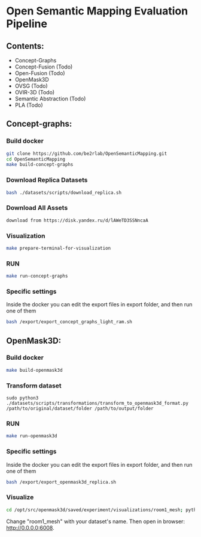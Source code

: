 # Open Semantic Mapping Evaluation Pipeline
## Contents:
- Concept-Graphs 
- Concept-Fusion (Todo)
- Open-Fusion (Todo)
- OpenMask3D
- OVSG (Todo)
- OVIR-3D (Todo)
- Semantic Abstraction (Todo)
- PLA (Todo)

## Concept-graphs:

### Build docker
```bash
git clone https://github.com/be2rlab/OpenSemanticMapping.git
cd OpenSemanticMapping
make build-concept-graphs
```

### Download Replica Datasets
```bash
bash ./datasets/scripts/download_replica.sh
```

### Download All Assets
```bash 
download from https://disk.yandex.ru/d/lAWeTD3SSNncaA
```

### Visualization
```bash
make prepare-terminal-for-visualization
```

### RUN
```bash
make run-concept-graphs
```

### Specific settings 
Inside the docker you can edit the export files in export folder, and then run one of them
```bash
bash /export/export_concept_graphs_light_ram.sh
```

## OpenMask3D:

### Build docker
```bash
make build-openmask3d
```

### Transform dataset
```
sudo python3 ./datasets/scripts/transformations/transform_to_openmask3d_format.py /path/to/original/dataset/folder /path/to/output/folder
```

### RUN
```bash
make run-openmask3d
```

### Specific settings 
Inside the docker you can edit the export files in export folder, and then run one of them
```bash
bash /export/export_openmask3d_replica.sh
```

### Visualize
```bash
cd /opt/src/openmask3d/saved/experiment/visualizations/room1_mesh; python -m http.server 6008
```
Change "room1_mesh" with your dataset's name. Then open in browser: http://0.0.0.0:6008.